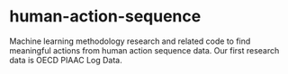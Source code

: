 # human-action-sequence

Machine learning methodology research and related code to find meaningful actions from human action sequence data.
Our first research data is OECD PIAAC Log Data.

